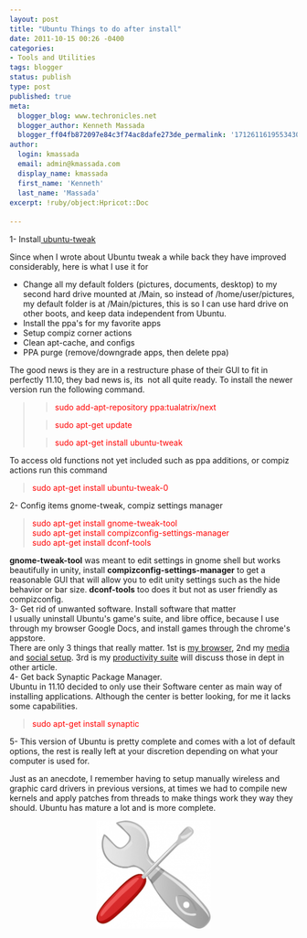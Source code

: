 ```yaml
---
layout: post
title: "Ubuntu Things to do after install"
date: 2011-10-15 00:26 -0400
categories:
- Tools and Utilities
tags: blogger
status: publish
type: post
published: true
meta:
  blogger_blog: www.techronicles.net
  blogger_author: Kenneth Massada
  blogger_ff04fb872097e84c3f74ac8dafe273de_permalink: '1712611619553430431'
author:
  login: kmassada
  email: admin@kmassada.com
  display_name: kmassada
  first_name: 'Kenneth'
  last_name: 'Massada'
excerpt: !ruby/object:Hpricot::Doc

---
```

<p>1- Install<a href="http://www.techronicles.net/2009/05/ubuntu-tweaks.html"> ubuntu-tweak</a></p>
<p>Since when I wrote about Ubuntu tweak a while back they have improved considerably, here is what I use it for</p>
<ul>
<li>Change all my default folders (pictures, documents, desktop) to my second hard drive mounted at /Main, so instead of /home/user/pictures, my default folder is at /Main/pictures, this is so I can use hard drive on other boots, and keep data independent from Ubuntu. </li>
<li>Install the ppa's for my favorite apps</li>
<li>Setup compiz corner actions</li>
<li>Clean apt-cache, and configs</li>
<li>PPA purge (remove/downgrade apps, then delete ppa)</li>
</ul>
<div>The good news is they are in a restructure phase of their GUI to fit in perfectly 11.10, they bad news is, its  not all quite ready. To install the newer version run the following command. </div>
<div></div>
<blockquote><blockquote><span style="color:red;font-family:inherit;">sudo add-apt-repository ppa:tualatrix/next</span></p></blockquote>
<blockquote><p><span style="color:red;font-family:inherit;">sudo apt-get update</span></p></blockquote>
<blockquote><p><span style="color:red;font-family:inherit;">sudo apt-get install ubuntu-tweak</span></p></blockquote>
</blockquote>
<p>To access old functions not yet included such as ppa additions, or compiz actions run this command</p>
<blockquote><p><span style="color:red;">sudo apt-get install ubuntu-tweak-0</span></p></blockquote>
<p>2- Config items gnome-tweak, compiz settings manager</p>
<p>
<blockquote><span style="color:red;">sudo apt-get install gnome-tweak-tool<br />sudo apt-get install compizconfig-settings-manager<br />sudo apt-get install dconf-tools</span></p></blockquote>
<div></div>
<div><b>gnome-tweak-tool</b> was meant to edit settings in gnome shell but works beautifully in unity, install <b>compizconfig-settings-manager</b> to get a reasonable GUI that will allow you to edit unity settings such as the hide behavior or bar size. <b>dconf-tools</b> too does it but not as user friendly as compizconfig. </div>
<div></div>
<div>3- Get rid of unwanted software. Install software that matter</div>
<div></div>
<div>I usually uninstall Ubuntu's game's suite, and libre office, because I use through my browser Google Docs, and install games through the chrome's appstore. </div>
<div></div>
<div>There are only 3 things that really matter. 1st is <a href="http://www.techronicles.net/2011/10/ubuntu-1110-chrome-chromium.html">my browser</a>, 2nd my <a href="http://www.techronicles.net/2011/10/ubuntu-1110-media-and-social.html">media</a> and <a href="http://www.techronicles.net/2011/10/ubuntu-1110-social.html">social setup</a>. 3rd is my <a href="http://www.techronicles.net/2011/10/ubuntu-1110-chrome-chromium.html">productivity suite</a> will discuss those in dept in other article. </div>
<div></div>
<div>4- Get back Synaptic Package Manager. </div>
<div></div>
<div>Ubuntu in 11.10 decided to only use their Software center as main way of installing applications. Although the center is better looking, for me it lacks some capabilities. </div>
<div></div>
<blockquote><p><span style="color:red;">sudo apt-get install synaptic</span></p></blockquote>
<div></div>
<div>5- This version of Ubuntu is pretty complete and comes with a lot of default options, the rest is really left at your discretion depending on what your computer is used for.</p>
<p>Just as an anecdote, I remember having to setup manually wireless and graphic card drivers in previous versions, at times we had to compile new kernels and apply patches from threads to make things work they way they should. Ubuntu has mature a lot and is more complete.</p>
<div class="separator" style="clear:both;text-align:center;"><a href="http://techronilces.files.wordpress.com/2011/10/3ade2-hardware-tools-workshop-screwdriver-wrench-clip-art.jpg" style="margin-left:1em;margin-right:1em;"><img border="0" height="189" src="/images/wp/3ade2-hardware-tools-workshop-screwdriver-wrench-clip-art.jpg?w=300" width="200" /></a></div>
<p></div>
<div></div>
